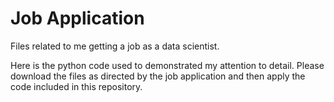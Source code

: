 # Job Application
Files related to me getting a job as a data scientist.

Here is the python code used to demonstrated my attention to detail.
Please download the files as directed by the job application and then apply the code included in this repository.
